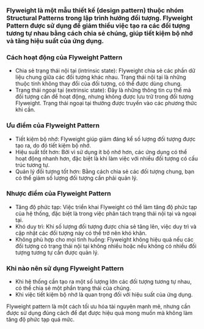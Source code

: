 ### Flyweight là một mẫu thiết kế (design pattern) thuộc nhóm Structural Patterns trong lập trình hướng đối tượng. Flyweight Pattern được sử dụng để giảm thiểu việc tạo ra các đối tượng tương tự nhau bằng cách chia sẻ chúng, giúp tiết kiệm bộ nhớ và tăng hiệu suất của ứng dụng.

### Cách hoạt động của Flyweight Pattern
- Chia sẻ trạng thái nội tại (intrinsic state): Flyweight chia sẻ các phần dữ liệu chung giữa các đối tượng khác nhau. Trạng thái nội tại là những thuộc tính không thay đổi của đối tượng, có thể được dùng chung.
- Trạng thái ngoại tại (extrinsic state): Đây là những thông tin cụ thể mà đối tượng cần để hoạt động, nhưng không được lưu trữ trong đối tượng Flyweight. Trạng thái ngoại tại thường được truyền vào các phương thức khi cần.

### Ưu điểm của Flyweight Pattern
- Tiết kiệm bộ nhớ: Flyweight giúp giảm đáng kể số lượng đối tượng được tạo ra, do đó tiết kiệm bộ nhớ.
- Hiệu suất tốt hơn: Bởi vì sử dụng ít bộ nhớ hơn, các ứng dụng có thể hoạt động nhanh hơn, đặc biệt là khi làm việc với nhiều đối tượng có cấu trúc tương tự.
- Quản lý đối tượng tốt hơn: Bằng cách chia sẻ các đối tượng chung, bạn có thể giảm số lượng đối tượng cần phải quản lý.

### Nhược điểm của Flyweight Pattern
- Tăng độ phức tạp: Việc triển khai Flyweight có thể làm tăng độ phức tạp của hệ thống, đặc biệt là trong việc phân tách trạng thái nội tại và ngoại tại.
- Khó duy trì: Khi số lượng đối tượng được chia sẻ tăng lên, việc duy trì và cập nhật các đối tượng này có thể trở nên khó khăn.
- Không phù hợp cho mọi tình huống: Flyweight không hiệu quả nếu các đối tượng có trạng thái nội tại không nhiều hoặc nếu không có nhiều đối tượng tương tự cần được quản lý.

### Khi nào nên sử dụng Flyweight Pattern
- Khi hệ thống cần tạo ra một số lượng lớn các đối tượng tương tự nhau, có thể chia sẻ một phần trạng thái của chúng.
- Khi việc tiết kiệm bộ nhớ là quan trọng đối với hiệu suất của ứng dụng.

Flyweight pattern là một cách tối ưu hóa tài nguyên mạnh mẽ, nhưng cần được sử dụng đúng cách để đạt được hiệu quả mong muốn mà không làm tăng độ phức tạp quá mức.
